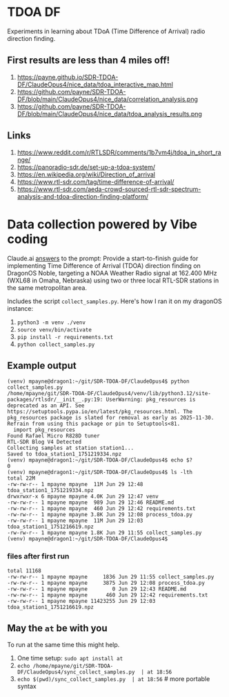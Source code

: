 # TDOA DF

Experiments in learning about TDoA (Time Difference of Arrival) radio direction finding.

## First results are less than 4 miles off!

1. https://payne.github.io/SDR-TDOA-DF/ClaudeOpus4/nice_data/tdoa_interactive_map.html
2. https://github.com/payne/SDR-TDOA-DF/blob/main/ClaudeOpus4/nice_data/correlation_analysis.png
3. https://github.com/payne/SDR-TDOA-DF/blob/main/ClaudeOpus4/nice_data/tdoa_analysis_results.png


## Links
1. https://www.reddit.com/r/RTLSDR/comments/1b7vm4j/tdoa_in_short_range/
2. https://panoradio-sdr.de/set-up-a-tdoa-system/
3. https://en.wikipedia.org/wiki/Direction_of_arrival
4. https://www.rtl-sdr.com/tag/time-difference-of-arrival/
5. https://www.rtl-sdr.com/aeda-crowd-sourced-rtl-sdr-spectrum-analysis-and-tdoa-direction-finding-platform/


# Data collection powered by Vibe coding 

Claude.ai [answers](https://claude.ai/share/e9b6884b-1b7e-4dcb-9325-e056f46d50c6) to the prompt: 
  Provide a start-to-finish guide for implementing Time Difference of Arrival (TDOA) direction finding on DragonOS Noble, targeting a NOAA Weather Radio signal at 162.400 MHz (WXL68 in Omaha, Nebraska) using two or three local RTL-SDR stations in the same metropolitan area.

Includes the script `collect_samples.py`.  Here's how I ran it on my dragonOS instance:

1. `python3 -m venv ./venv`
2. `source venv/bin/activate`
3. `pip install -r requirements.txt`
4. `python collect_samples.py`

## Example output

```
(venv) mpayne@dragon1:~/git/SDR-TDOA-DF/ClaudeOpus4$ python collect_samples.py 
/home/mpayne/git/SDR-TDOA-DF/ClaudeOpus4/venv/lib/python3.12/site-packages/rtlsdr/__init__.py:19: UserWarning: pkg_resources is deprecated as an API. See https://setuptools.pypa.io/en/latest/pkg_resources.html. The pkg_resources package is slated for removal as early as 2025-11-30. Refrain from using this package or pin to Setuptools<81.
  import pkg_resources
Found Rafael Micro R828D tuner
RTL-SDR Blog V4 Detected
Collecting samples at station station1...
Saved to tdoa_station1_1751219334.npz
(venv) mpayne@dragon1:~/git/SDR-TDOA-DF/ClaudeOpus4$ echo $?
0
(venv) mpayne@dragon1:~/git/SDR-TDOA-DF/ClaudeOpus4$ ls -lth
total 22M
-rw-rw-r-- 1 mpayne mpayne  11M Jun 29 12:48 tdoa_station1_1751219334.npz
drwxrwxr-x 6 mpayne mpayne 4.0K Jun 29 12:47 venv
-rw-rw-r-- 1 mpayne mpayne  989 Jun 29 12:46 README.md
-rw-rw-r-- 1 mpayne mpayne  460 Jun 29 12:42 requirements.txt
-rw-rw-r-- 1 mpayne mpayne 3.8K Jun 29 12:08 process_tdoa.py
-rw-rw-r-- 1 mpayne mpayne  11M Jun 29 12:03 tdoa_station1_1751216619.npz
-rw-rw-r-- 1 mpayne mpayne 1.8K Jun 29 11:55 collect_samples.py
(venv) mpayne@dragon1:~/git/SDR-TDOA-DF/ClaudeOpus4$ 
```


### files after first run
```
total 11168
-rw-rw-r-- 1 mpayne mpayne     1836 Jun 29 11:55 collect_samples.py
-rw-rw-r-- 1 mpayne mpayne     3875 Jun 29 12:08 process_tdoa.py
-rw-rw-r-- 1 mpayne mpayne        0 Jun 29 12:43 README.md
-rw-rw-r-- 1 mpayne mpayne      460 Jun 29 12:42 requirements.txt
-rw-rw-r-- 1 mpayne mpayne 11423255 Jun 29 12:03 tdoa_station1_1751216619.npz
```

## May the `at` be with you

To run at the same time this might help.

1. One time setup: `sudo apt install at`
2. `echo /home/mpayne/git/SDR-TDOA-DF/ClaudeOpus4/sync_collect_samples.py  | at 18:56`
3. `echo $(pwd)/sync_collect_samples.py  | at 18:56`  # more portable syntax

